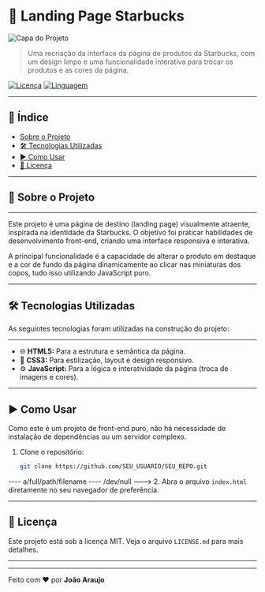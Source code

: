 # 🚀 Landing Page Starbucks

![Capa do Projeto](./img/capa-readme.png)

> Uma recriação da interface da página de produtos da Starbucks, com um design limpo e uma funcionalidade interativa para trocar os produtos e as cores da página.

[![Licença](https://img.shields.io/badge/licen%C3%A7a-MIT-blue.svg?style=for-the-badge)](LICENSE.md)
[![Linguagem](https://img.shields.io/github/languages/top/SEU_USUARIO/SEU_REPO?style=for-the-badge&color=f7df1e)](https://github.com/SEU_USUARIO/SEU_REPO)

---

## 📖 Índice

- [Sobre o Projeto](#-sobre-o-projeto)
- [🛠️ Tecnologias Utilizadas](#️-tecnologias-utilizadas)
- [▶️ Como Usar](#️-como-usar)
 - [📝 Licença](#-licença)

---

## 🌟 Sobre o Projeto

----
Este projeto é uma página de destino (landing page) visualmente atraente, inspirada na identidade da Starbucks. O objetivo foi praticar habilidades de desenvolvimento front-end, criando uma interface responsiva e interativa.

A principal funcionalidade é a capacidade de alterar o produto em destaque e a cor de fundo da página dinamicamente ao clicar nas miniaturas dos copos, tudo isso utilizando JavaScript puro.

---

## 🛠️ Tecnologias Utilizadas

As seguintes tecnologias foram utilizadas na construção do projeto:

----
- 🌐 **HTML5:** Para a estrutura e semântica da página.
- 🎨 **CSS3:** Para estilização, layout e design responsivo.
- ⚙️ **JavaScript:** Para a lógica e interatividade da página (troca de imagens e cores).

---

## ▶️ Como Usar

Como este é um projeto de front-end puro, não há necessidade de instalação de dependências ou um servidor complexo.

1.  Clone o repositório:
    ```sh
    git clone https://github.com/SEU_USUARIO/SEU_REPO.git
    ```

---- a/full/path/filename
---- /dev/null
--->
2.  Abra o arquivo `index.html` diretamente no seu navegador de preferência.

---

## 📝 Licença

Este projeto está sob a licença MIT. Veja o arquivo `LICENSE.md` para mais detalhes.

---

----
Feito com ❤️ por **João Araujo**

